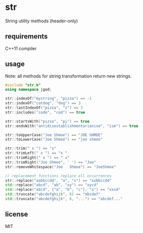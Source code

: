 # str

String utility methods (header-only)

## requirements

C++11 compiler

## usage

Note: all methods for string transformation return new strings.

```cpp
#include "str.h"
using namespace jgod;

str::indexOf("mystring", "pizza") == -1
str::indexOf("catdog", "dog") == 3
str::lastIndexOf("pizza", "z") == 3
str::includes("code", "cod") == true

str::startsWith("pizza", "pi") == true
str::endsWith("antidisestablishmentarianism", "ism") == true

str::toUpperCase("Joe Shmoe") == "JOE SHMOE"
str::toLowerCase("Joe Shmoe") == "joe shmoe"

str::trim(" x ") == "x"
str::trimLeft(" x ") == "x "
str::trimRight(" x ") == " x"
str::trimRight("Joe Shmoe", ' ') == "Joe"
str::removeWhitespace("Joe   Shmoe") == "JoeShmoe"

// replacement functions replace all occurrences
str::replace("aabbccdd", "a", "x") == "xxbbccdd"
std::replace("abcd", "ab", "xy") == "xycd"
std::replace("abcd", {"a", "b", "c"}, "x") == "xxxd"
std::truncate("abcdefghijk", 6) == "abcdef"
std::truncate("abcdefghijk", 6, "...") == "abcdef..."
```

## license

MIT